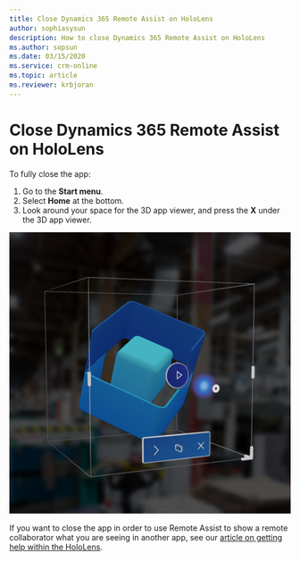```yaml
---
title: Close Dynamics 365 Remote Assist on HoloLens
author: sophiasysun
description: How to close Dynamics 365 Remote Assist on HoloLens
ms.author: sopsun
ms.date: 03/15/2020
ms.service: crm-online
ms.topic: article
ms.reviewer: krbjoran
---
```

# Close Dynamics 365 Remote Assist on HoloLens

To fully close the app: 

1. Go to the **Start menu**.
2. Select **Home** at the bottom.
3. Look around your space for the 3D app viewer, and press the **X** under the 3D app viewer.

![Screenshot of the 3D app viewer.](media/HL2-02.02-live-cube.png)

If you want to close the app in order to use Remote Assist to show a remote collaborator what you are seeing in another app, see our [article on getting help within the HoloLens](get-help-holoLens-app-hololens.md).
